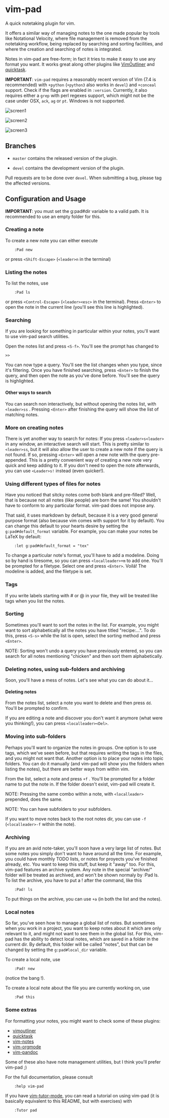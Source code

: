 # vim-pad

A quick notetaking plugin for vim.

It offers a similar way of managing notes to the one made popular by tools like
Notational Velocity, where file management is removed from the notetaking
workflow, being replaced by searching and sorting facilities, and where the
creation and searching of notes is integrated.

Notes in vim-pad are free-form; in fact it tries to make it easy to use any
format you want. It works great along other plugins like
[VimOutliner](https://github.com/vimoutliner/vimoutliner/) and
[quicktask](https://github.com/aaronbieber/quicktask).

**IMPORTANT**: `vim-pad` requires a reasonably recent version of Vim (7.4 is
recommended) with `+python` (`+python3` also works in `devel`) and `+conceal`
support. Check if the flags are enabled in `:version`. Currently, it also
requires either a `grep` with perl regexes support, which might not be the case
under OSX, `ack`, `ag` or `pt`. Windows is not supported.

![screen1](https://raw.githubusercontent.com/fmoralesc/vim-pad/devel/doc/ss-vim-pad.png)

![screen2](https://raw.githubusercontent.com/fmoralesc/vim-pad/devel/doc/ss-filter-query.png)

![screen3](https://raw.githubusercontent.com/fmoralesc/vim-pad/devel/doc/ss-incsearch.png)

## Branches

* `master` contains the released version of the plugin.

* `devel` contains the development version of the plugin.

Pull requests are to be done over `devel`. When submitting a bug, please tag
the affected versions.

## Configuration and Usage

**IMPORTANT**: you must set the g:pad#dir variable to a valid path. It is
recommended to use an empty folder for this.

### Creating a note

To create a new note you can either execute

~~~ vim
    :Pad new
~~~

or press `<Shift-Escape>` (`<leader>n` in the terminal)

### Listing the notes

To list the notes, use

~~~ vim
    :Pad ls
~~~

or press `<Control-Escape>` (`<leader><esc>` in the terminal). Press `<Enter>`
to open the note in the current line (you'll see this line is highlighted).

### Searching

If you are looking for something in particular within your notes, you'll want to
use vim-pad search utilities.

Open the notes list and press `<S-f>`. You'll see the prompt has changed to

    >>

You can now type a query. You'll see the list changes when you type, since it's
filtering. Once you have finished searching, press `<Enter>` to finish the
query, and then open the note as you've done before. You'll see the query is
highlighted.

#### Other ways to search

You can search non interactively, but without opening the notes list, with
`<leader>ss` . Pressing `<Enter>` after finishing the query will show the list
of matching notes.

### More on creating notes

There is yet another way to search for notes: If you press `<leader>s<leader>`
in any window, an interactive search will start. This is pretty similar to
`<leader>ss`, but it will also allow the user to create a new note if the query
is not found. If so, pressing `<Enter>` will open a new note with the query
pre-appended. This is a pretty convenient way of creating a new note very quick
and keep adding to it. If you don't need to open the note afterwards, you can
use `<Leader>s!` instead (even quicker!).

### Using different types of files for notes

Have you noticed that sitcky notes come both blank and pre-filled? Well, that is
because not all notes (like people) are born the same! You shouldn't have to
conform to any particular format. vim-pad does not impose any.

That said, it uses markdown by default, because it is a very good general
purpose format (also because vim comes with support for it by default). You can
change this default to your hearts desire by setting the `g:pad#default_format`
variable. For example, you can make your notes be LaTeX by default:

~~~ vim
    :let g:pad#default_format = "tex"
~~~

To change a particular note's format, you'll have to add a modeline. Doing so
by hand is tiresome, so you can press `<localleader>+m` to add one. You'll be
prompted for a filetype. Select one and press `<Enter>`. Voilá! The modeline is
added, and the filetype is set.

### Tags

If you write labels starting with # or @ in your file, they will be treated like
tags when you list the notes.

### Sorting

Sometimes you'll want to sort the notes in the list. For example, you might want
to sort alphabetically all the notes you have titled "recipe:...". To do this,
press `<S-s>` while the list is open, select the sorting method and press
`<Enter>`.

NOTE: Sorting won't undo a query you have previously entered, so you can search
for all notes mentioning "chicken" and then sort them alphabetically.

### Deleting notes, using sub-folders and archiving

Soon, you'll have a mess of notes. Let's see what you can do about it...

#### Deleting notes

From the notes list, select a note you want to delete and then press `dd`.
You'll be prompted to confirm.

If you are editing a note and discover you don't want it anymore (what were you
thinking!), you can press `<localleader><Del>`.

### Moving into sub-folders

Perhaps you'll want to organize the notes in groups. One option is to use tags,
which we've seen before, but that requires writing the tags in the files, and
you might not want that. Another option is to place your notes into topic
folders. You can do it manually (and vim-pad will show you the folders when
listing the notes), but there are better ways from within vim.

From the list, select a note and press `+f` . You'll be prompted for a folder
name to put the note in. If the folder doesn't exist, vim-pad will create it.

NOTE: Pressing the same combo within a note, with `<localleader>` prepended,
does the same.

NOTE: You can have subfolders to your subfolders.

If you want to move notes back to the root notes dir, you can use `-f`
(`<localleader>-f` within the note).

### Archiving

If you are an avid note-taker, you'll soon have a very large list of notes. But
some notes you simply don't want to have around all the time. For example, you
could have monthly TODO lists, or notes for proyects you've finished already, etc.
You want to keep this stuff, but keep it "away" too. For this, vim-pad features
an archive system. Any note in the special "archive/" folder will be treated as
archived, and won't be shown normaly by :Pad ls. To list the archive, you have
to put a ! after the command, like this

~~~ vim
    :Pad! ls
~~~

To put things on the archive, you can use `+a` (in both the list and the
notes).

### Local notes

So far, you've seen how to manage a global list of notes. But sometimes when you
work in a project, you want to keep notes about it which are only relevant to
it, and might not want to see them in the global list. For this, vim-pad has the
ability to detect local notes, which are saved in a folder in the current dir.
By default, this folder will be called "notes", but that can be changed by
setting the `g:pad#local_dir` variable.

To create a local note, use

~~~ vim
    :Pad! new
~~~

(notice the bang !).

To create a local note about the file you are currently working on, use

~~~ vim
    :Pad this
~~~

### Some extras

For formatting your notes, you might want to check some of these plugins:

- [vimoutliner](https://github.com/vimoutliner/vimoutliner)
- [quicktask](https://github.com/aaronbieber/quicktask)
- [vim-notes](https://github.com/xolox/vim-notes)
- [vim-orgmode](https://github.com/jceb/vim-orgmode)
- [vim-pandoc](https://github.com/vim-pandoc/vim-pandoc)

Some of these also have note management utilities, but I think you'll prefer
vim-pad ;)

For the full documentation, please consult

~~~ vim
    :help vim-pad
~~~

If you have [vim-tutor-mode](https://github.com/fmoralesc/vim-tutor-mode), you
can read a tutorial on using vim-pad (it is basically equivalent to this
README, but with exercises) with

~~~ vim
    :Tutor pad
~~~
